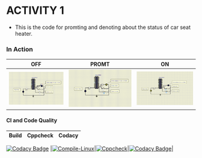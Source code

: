 

# ACTIVITY 1
- This is the code for promting and denoting about the status of car seat heater.

### In Action

|OFF|PROMT|ON|
|:--:|:--:|:--:|
|![OFF](simulation/OFF.png)|![PROMT](simulation/PROMT.png)|![ON](simulation/ON.png)|

#### CI and Code Quality

|Build|Cppcheck|Codacy|
|:--:|:--:|:--:|
[![Codacy Badge](https://api.codacy.com/project/badge/Grade/1962c690eb3746b4bc151ff41280bbeb)](https://app.codacy.com/gh/274699/Emb-C?utm_source=github.com&utm_medium=referral&utm_content=274699/Emb-C&utm_campaign=Badge_Grade_Settings)
|[![Compile-Linux](https://github.com/274699/Emb-C/actions/workflows/Compile.yml/badge.svg)](https://github.com/274699/Emb-C/actions/workflows/Compile.yml)|[![Cppcheck](https://github.com/274699/Emb-C/actions/workflows/CodeQulaity.yml/badge.svg)](https://github.com/274699/Emb-C/actions/workflows/CodeQulaity.yml)|[![Codacy Badge](https://app.codacy.com/project/badge/Grade/f5a980ae2af544258c72dcc8f6829dee)](https://www.codacy.com/gh/274699/Emb-C/dashboard?utm_source=github.com&amp;utm_medium=referral&amp;utm_content=274699/Emb-C&amp;utm_campaign=Badge_Grade)|


